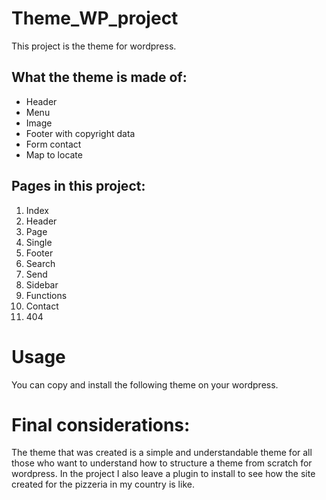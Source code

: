 # Theme_WP_project
This project is the theme for wordpress.
## What the theme is made of:
* Header
* Menu
* Image
* Footer with copyright data
* Form contact
* Map to locate
## Pages in this project:
1. Index
2. Header
3. Page
4. Single
5. Footer
6. Search
7. Send
8. Sidebar
9. Functions
10. Contact
11. 404
# Usage
You can copy and install the following theme on your wordpress.
# Final considerations:
The theme that was created is a simple and understandable theme for all those who want to understand how to structure a theme from scratch for wordpress.
In the project I also leave a plugin to install to see how the site created for the pizzeria in my country is like.